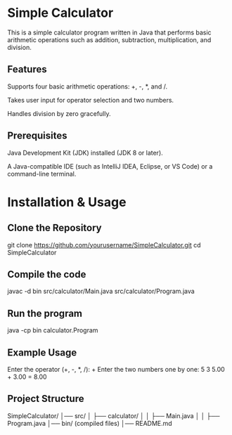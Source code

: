 # Simple Calculator

This is a simple calculator program written in Java that performs basic arithmetic operations such as addition, subtraction, multiplication, and division.

## Features

Supports four basic arithmetic operations: +, -, *, and /.

Takes user input for operator selection and two numbers.

Handles division by zero gracefully.

## Prerequisites

Java Development Kit (JDK) installed (JDK 8 or later).

A Java-compatible IDE (such as IntelliJ IDEA, Eclipse, or VS Code) or a command-line terminal.

# Installation & Usage

## Clone the Repository
 git clone https://github.com/yourusername/SimpleCalculator.git
 cd SimpleCalculator

 ## Compile the code 
 javac -d bin src/calculator/Main.java src/calculator/Program.java

 ## Run the program
java -cp bin calculator.Program

 ## Example Usage
 Enter the operator (+, -, *, /):
+
Enter the two numbers one by one:
5
3
5.00 + 3.00 = 8.00

## Project Structure
SimpleCalculator/
│── src/
│   ├── calculator/
│   │   ├── Main.java
│   │   ├── Program.java
│── bin/ (compiled files)
│── README.md
